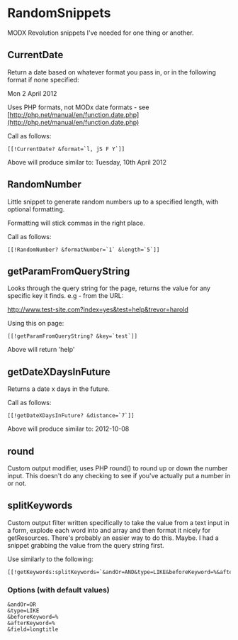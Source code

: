 # RandomSnippets

MODX Revolution snippets I've needed for one thing or another.


## CurrentDate

Return a date based on whatever format you pass in, or in the following format if none specified:

Mon 2 April 2012

Uses PHP formats, not MODx date formats - see [http://php.net/manual/en/function.date.php](http://php.net/manual/en/function.date.php)

Call as follows:

```[[!CurrentDate? &format=`l, jS F Y`]]```

Above will produce similar to: Tuesday, 10th April 2012


## RandomNumber

Little snippet to generate random numbers up to a specified length, with optional formatting.

Formatting will stick commas in the right place.

Call as follows:

```[[!RandomNumber? &formatNumber=`1` &length=`5`]]```


## getParamFromQueryString

Looks through the query string for the page, returns the value for any specific key it finds. e.g - from the URL:

http://www.test-site.com?index=yes&test=help&trevor=harold

Using this on page:

```[[!getParamFromQueryString? &key=`test`]]```

Above will return 'help'


## getDateXDaysInFuture

Returns a date x days in the future.

Call as follows:

```[[!getDateXDaysInFuture? &distance=`7`]]```

Above will produce similar to: 2012-10-08


## round

Custom output modifier, uses PHP round() to round up or down the number input. This doesn't do any checking to see if you've actually put a number in or not.

## splitKeywords

Custom output filter written specifically to take the value from a text input in a form, explode each word into and array and then format it nicely for getResources. There's probably an easier way to do this. Maybe. I had a snippet grabbing the value from the query string first.

Use similarly to the following:

```
[[!getKeywords:splitKeywords=`&andOr=AND&type=LIKE&beforeKeyword=%&afterKeyword=%&field=longtitle`]]
```

### Options (with default values)

```
&andOr=OR
&type=LIKE
&beforeKeyword=%
&afterKeyword=%
&field=longtitle
```
